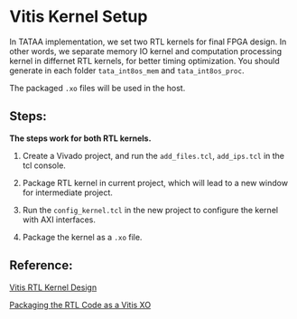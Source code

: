 # Vitis Kernel Setup

In TATAA implementation, we set two RTL kernels for final FPGA design. In other words, we separate memory IO kernel and computation processing kernel in differnet RTL kernels, for better timing optimization. You should generate in each folder `tata_int8os_mem` and `tata_int8os_proc`.

The packaged `.xo` files will be used in the host.

## Steps:

**The steps work for both RTL kernels.**

1. Create a Vivado project, and run the `add_files.tcl`, `add_ips.tcl` in the tcl console.

2. Package RTL kernel in current project, which will lead to a new window for intermediate project.

3. Run the `config_kernel.tcl` in the new project to configure the kernel with AXI interfaces.

4. Package the kernel as a `.xo` file.

## Reference:

[Vitis RTL Kernel Design](https://xilinx.github.io/Vitis-Tutorials/2020-1/docs/build/html/docs/Hardware_Accelerators/Feature_Tutorials/01-rtl_kernel_workflow/README.html#:~:text=This%20tutorial%20demonstrates%20how%20to%20package%20RTL%20IPs,package%20that%20IP%20as%20a%20Vitis%20kernel%20%28.xo%29)

[Packaging the RTL Code as a Vitis XO](https://docs.amd.com/r/en-US/ug1701-vitis-accelerated-embedded/Creating-User-Managed-RTL-Kernels)